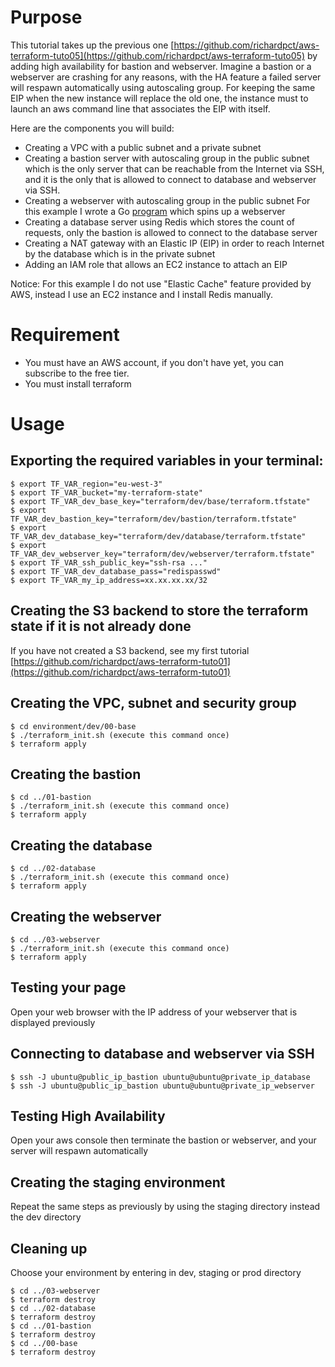 # Purpose
This tutorial takes up the previous one
[https://github.com/richardpct/aws-terraform-tuto05](https://github.com/richardpct/aws-terraform-tuto05)
by adding high availability for bastion and webserver.
Imagine a bastion or a webserver are crashing for any reasons, with the HA
feature a failed server will respawn automatically using autoscaling group.
For keeping the same EIP when the new instance will replace the old one, the
instance must to launch an aws command line that associates the EIP with itself.

Here are the components you will build:

* Creating a VPC with a public subnet and a private subnet
* Creating a bastion server with autoscaling group in the public subnet which
is the only server that can be reachable from the Internet via SSH, and it is
the only that is allowed to connect to database and webserver via SSH.
* Creating a webserver with autoscaling group in the public subnet
For this example I wrote a Go
[program](https://github.com/richardpct/go-example-tuto04) which spins up a
webserver
* Creating a database server using Redis which stores the count of requests,
only the bastion is allowed to connect to the database server
* Creating a NAT gateway with an Elastic IP (EIP) in order to reach Internet
by the database which is in the private subnet
* Adding an IAM role that allows an EC2 instance to attach an EIP

Notice: For this example I do not use "Elastic Cache" feature provided by AWS,
instead I use an EC2 instance and I install Redis manually.

# Requirement
* You must have an AWS account, if you don't have yet, you can subscribe to the free tier.
* You must install terraform

# Usage
## Exporting the required variables in your terminal:
    $ export TF_VAR_region="eu-west-3"
    $ export TF_VAR_bucket="my-terraform-state"
    $ export TF_VAR_dev_base_key="terraform/dev/base/terraform.tfstate"
    $ export TF_VAR_dev_bastion_key="terraform/dev/bastion/terraform.tfstate"
    $ export TF_VAR_dev_database_key="terraform/dev/database/terraform.tfstate"
    $ export TF_VAR_dev_webserver_key="terraform/dev/webserver/terraform.tfstate"
    $ export TF_VAR_ssh_public_key="ssh-rsa ..."
    $ export TF_VAR_dev_database_pass="redispasswd"
    $ export TF_VAR_my_ip_address=xx.xx.xx.xx/32

## Creating the S3 backend to store the terraform state if it is not already done
If you have not created a S3 backend, see my first tutorial
[https://github.com/richardpct/aws-terraform-tuto01](https://github.com/richardpct/aws-terraform-tuto01)

## Creating the VPC, subnet and security group
    $ cd environment/dev/00-base
    $ ./terraform_init.sh (execute this command once)
    $ terraform apply

## Creating the bastion
    $ cd ../01-bastion
    $ ./terraform_init.sh (execute this command once)
    $ terraform apply

## Creating the database
    $ cd ../02-database
    $ ./terraform_init.sh (execute this command once)
    $ terraform apply

## Creating the webserver
    $ cd ../03-webserver
    $ ./terraform_init.sh (execute this command once)
    $ terraform apply

## Testing your page
Open your web browser with the IP address of your webserver that is displayed previously

## Connecting to database and webserver via SSH
    $ ssh -J ubuntu@public_ip_bastion ubuntu@ubuntu@private_ip_database
    $ ssh -J ubuntu@public_ip_bastion ubuntu@ubuntu@private_ip_webserver

## Testing High Availability
Open your aws console then terminate the bastion or webserver, and your server
will respawn automatically

## Creating the staging environment
Repeat the same steps as previously by using the staging directory instead the dev directory

## Cleaning up
Choose your environment by entering in dev, staging or prod directory

    $ cd ../03-webserver
    $ terraform destroy
    $ cd ../02-database
    $ terraform destroy
    $ cd ../01-bastion
    $ terraform destroy
    $ cd ../00-base
    $ terraform destroy
